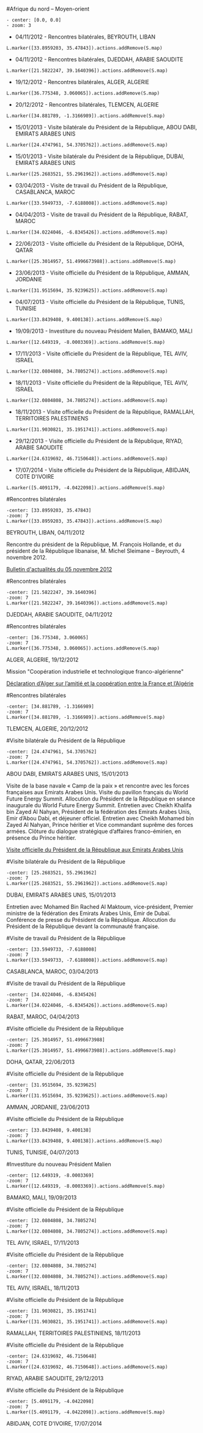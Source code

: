 #Afrique du nord – Moyen-orient
```
- center: [0.0, 0.0]
- zoom: 3
```

* 04/11/2012 - Rencontres bilatérales, BEYROUTH, LIBAN

```
L.marker([33.8959203, 35.47843]).actions.addRemove(S.map)
```

* 04/11/2012 - Rencontres bilatérales, DJEDDAH, ARABIE SAOUDITE

```
L.marker([21.5822247, 39.1640396]).actions.addRemove(S.map)
```

* 19/12/2012 - Rencontres bilatérales, ALGER, ALGERIE

```
L.marker([36.775348, 3.060065]).actions.addRemove(S.map)
```

* 20/12/2012 - Rencontres bilatérales, TLEMCEN, ALGERIE

```
L.marker([34.881789, -1.3166989]).actions.addRemove(S.map)
```

* 15/01/2013 - Visite bilatérale du Président de la République, ABOU DABI, EMIRATS ARABES UNIS

```
L.marker([24.4747961, 54.3705762]).actions.addRemove(S.map)
```

* 15/01/2013 - Visite bilatérale du Président de la République, DUBAI, EMIRATS ARABES UNIS

```
L.marker([25.2683521, 55.2961962]).actions.addRemove(S.map)
```

* 03/04/2013 - Visite de travail du Président de la République, CASABLANCA, MAROC

```
L.marker([33.5949733, -7.6188008]).actions.addRemove(S.map)
```

* 04/04/2013 - Visite de travail du Président de la République, RABAT, MAROC

```
L.marker([34.0224046, -6.8345426]).actions.addRemove(S.map)
```

* 22/06/2013 - Visite officielle du Président de la République, DOHA, QATAR

```
L.marker([25.3014957, 51.4996673988]).actions.addRemove(S.map)
```

* 23/06/2013 - Visite officielle du Président de la République, AMMAN, JORDANIE

```
L.marker([31.9515694, 35.9239625]).actions.addRemove(S.map)
```

* 04/07/2013 - Visite officielle du Président de la République, TUNIS, TUNISIE

```
L.marker([33.8439408, 9.400138]).actions.addRemove(S.map)
```

* 19/09/2013 - Investiture du nouveau Président Malien, BAMAKO, MALI

```
L.marker([12.649319, -8.0003369]).actions.addRemove(S.map)
```

* 17/11/2013 - Visite officielle du Président de la République, TEL AVIV, ISRAEL

```
L.marker([32.0804808, 34.7805274]).actions.addRemove(S.map)
```

* 18/11/2013 - Visite officielle du Président de la République, TEL AVIV, ISRAEL

```
L.marker([32.0804808, 34.7805274]).actions.addRemove(S.map)
```

* 18/11/2013 - Visite officielle du Président de la République, RAMALLAH, TERRITOIRES PALESTINIENS

```
L.marker([31.9030821, 35.1951741]).actions.addRemove(S.map)
```

* 29/12/2013 - Visite officielle du Président de la République, RIYAD, ARABIE SAOUDITE

```
L.marker([24.6319692, 46.7150648]).actions.addRemove(S.map)
```

* 17/07/2014 - Visite officielle du Président de la République, ABIDJAN, COTE D'IVOIRE

```
L.marker([5.4091179, -4.0422098]).actions.addRemove(S.map)
```
#Rencontres bilatérales
```
-center: [33.8959203, 35.47843]
-zoom: 7
L.marker([33.8959203, 35.47843]).actions.addRemove(S.map)
```

BEYROUTH, LIBAN, 04/11/2012

Rencontre du président de la République, M. François Hollande, et du président de la République libanaise, M. Michel Sleimane – Beyrouth, 4 novembre 2012.

[Bulletin d'actualités du 05 novembre 2012](http://basedoc.diplomatie.gouv.fr/vues/Kiosque/FranceDiplomatie/kiosque.php?fichier=bafr2012-11-05.html)

#Rencontres bilatérales
```
-center: [21.5822247, 39.1640396]
-zoom: 7
L.marker([21.5822247, 39.1640396]).actions.addRemove(S.map)
```

DJEDDAH, ARABIE SAOUDITE, 04/11/2012

#Rencontres bilatérales
```
-center: [36.775348, 3.060065]
-zoom: 7
L.marker([36.775348, 3.060065]).actions.addRemove(S.map)
```

ALGER, ALGERIE, 19/12/2012

Mission "Coopération industrielle et technologique franco-algérienne"

[Déclaration d’Alger sur l’amitié et la coopération entre la France et l’Algérie](http://www.diplomatie.gouv.fr/fr/IMG/pdf/declaration2012-signee_cle0e89c7.pdf)

#Rencontres bilatérales
```
-center: [34.881789, -1.3166989]
-zoom: 7
L.marker([34.881789, -1.3166989]).actions.addRemove(S.map)
```

TLEMCEN, ALGERIE, 20/12/2012

#Visite bilatérale du Président de la République
```
-center: [24.4747961, 54.3705762]
-zoom: 7
L.marker([24.4747961, 54.3705762]).actions.addRemove(S.map)
```

ABOU DABI, EMIRATS ARABES UNIS, 15/01/2013

Visite de la base navale « Camp de la paix » et rencontre avec les forces françaises aux Emirats Arabes Unis. Visite du pavillon français du World Future Energy Summit. Allocution du Président de la République en séance inaugurale du World Future Energy Summit. Entretien avec Cheikh Khalifa bin Zayed Al Nahyan, Président de la fédération des Emirats Arabes Unis, Emir d’Abou Dabi, et déjeuner officiel. Entretien avec Cheikh Mohamed bin Zayed Al Nahyan, Prince héritier et Vice commandant suprême des forces armées. Clôture du dialogue stratégique d’affaires franco-émirien, en présence du Prince héritier.

[Visite officielle du Président de la République aux Emirats Arabes Unis](http://www.ambafrance-eau.org/Visite-officielle-du-President-de,1678)

#Visite bilatérale du Président de la République
```
-center: [25.2683521, 55.2961962]
-zoom: 7
L.marker([25.2683521, 55.2961962]).actions.addRemove(S.map)
```

DUBAI, EMIRATS ARABES UNIS, 15/01/2013

Entretien avec Mohamed Bin Rached Al Maktoum, vice-président, Premier ministre de la fédération des Emirats Arabes Unis, Emir de Dubaï. Conférence de presse du Président de la République. Allocution du Président de la République devant la communauté française.

#Visite de travail du Président de la République
```
-center: [33.5949733, -7.6188008]
-zoom: 7
L.marker([33.5949733, -7.6188008]).actions.addRemove(S.map)
```

CASABLANCA, MAROC, 03/04/2013

#Visite de travail du Président de la République
```
-center: [34.0224046, -6.8345426]
-zoom: 7
L.marker([34.0224046, -6.8345426]).actions.addRemove(S.map)
```

RABAT, MAROC, 04/04/2013

#Visite officielle du Président de la République
```
-center: [25.3014957, 51.4996673988]
-zoom: 7
L.marker([25.3014957, 51.4996673988]).actions.addRemove(S.map)
```

DOHA, QATAR, 22/06/2013

#Visite officielle du Président de la République
```
-center: [31.9515694, 35.9239625]
-zoom: 7
L.marker([31.9515694, 35.9239625]).actions.addRemove(S.map)
```

AMMAN, JORDANIE, 23/06/2013

#Visite officielle du Président de la République
```
-center: [33.8439408, 9.400138]
-zoom: 7
L.marker([33.8439408, 9.400138]).actions.addRemove(S.map)
```

TUNIS, TUNISIE, 04/07/2013

#Investiture du nouveau Président Malien
```
-center: [12.649319, -8.0003369]
-zoom: 7
L.marker([12.649319, -8.0003369]).actions.addRemove(S.map)
```

BAMAKO, MALI, 19/09/2013

#Visite officielle du Président de la République
```
-center: [32.0804808, 34.7805274]
-zoom: 7
L.marker([32.0804808, 34.7805274]).actions.addRemove(S.map)
```

TEL AVIV, ISRAEL, 17/11/2013

#Visite officielle du Président de la République
```
-center: [32.0804808, 34.7805274]
-zoom: 7
L.marker([32.0804808, 34.7805274]).actions.addRemove(S.map)
```

TEL AVIV, ISRAEL, 18/11/2013

#Visite officielle du Président de la République
```
-center: [31.9030821, 35.1951741]
-zoom: 7
L.marker([31.9030821, 35.1951741]).actions.addRemove(S.map)
```

RAMALLAH, TERRITOIRES PALESTINIENS, 18/11/2013

#Visite officielle du Président de la République
```
-center: [24.6319692, 46.7150648]
-zoom: 7
L.marker([24.6319692, 46.7150648]).actions.addRemove(S.map)
```

RIYAD, ARABIE SAOUDITE, 29/12/2013

#Visite officielle du Président de la République
```
-center: [5.4091179, -4.0422098]
-zoom: 7
L.marker([5.4091179, -4.0422098]).actions.addRemove(S.map)
```

ABIDJAN, COTE D'IVOIRE, 17/07/2014

